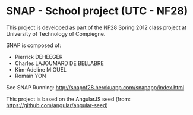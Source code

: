 # SNAP - School project (UTC - NF28)

This project is developed as part of the NF28 Spring 2012 class project at University of Technology of Compiègne.

SNAP is composed of:
* Pierrick DEHEEGER
* Charles LAJOUMARD DE BELLABRE
* Kim-Adeline MIGUEL
* Romain YON

See SNAP Running: http://snapnf28.herokuapp.com/snapapp/index.html

This project is based on the AngularJS seed (from: https://github.com/angular/angular-seed)

